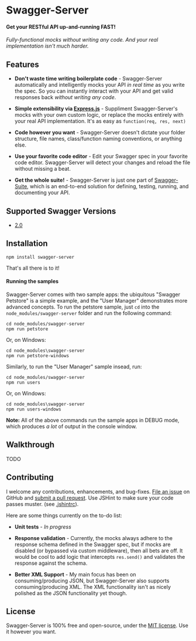 Swagger-Server
============================
#### Get your RESTful API up-and-running __FAST!__ 

_Fully-functional mocks without writing any code. And your real implementation isn't much harder._


Features
--------------------------
* __Don't waste time writing boilerplate code__ - 
Swagger-Server automatically and intelligently mocks your API _in real time_ as you write the spec.  So you can instantly interact with your API and get valid responses back _without writing any code_.

* __Simple extensibility via [Express.js](http://expressjs.com)__ - 
Suppliment Swagger-Server's mocks with your own custom logic, or replace the mocks entirely with your real API implementation.  It's as easy as `function(req, res, next)`

* __Code however you want__ - 
Swagger-Server doesn't dictate your folder structure, file names, class/function naming conventions, or anything else.

* __Use your favorite code editor__ -
Edit your Swagger spec in your favorite code editor. Swagger-Server will detect your changes and reload the file without missing a beat.

* __Get the whole suite!__ - 
Swagger-Server is just one part of [Swagger-Suite](https://github.com/BigstickCarpet/swagger-suite), which is an end-to-end solution for defining, testing, running, and documenting your API.


Supported Swagger Versions
--------------------------
* [2.0](http://github.com/reverb/swagger-spec/blob/master/versions/2.0.md)


Installation
--------------------------

    npm install swagger-server

That's all there is to it!

#### Running the samples
Swagger-Server comes with two sample apps: the ubiquitous "Swagger Petstore" is a simple example, and the "User Manager" demonstrates more advanced concepts.  To run the petstore sample, just `cd` into the `node_modules/swagger-server` folder and run the following command:

    cd node_modules/swagger-server
    npm run petstore

Or, on Windows:

    cd node_modules\swagger-server
    npm run petstore-windows
    
Similarly, to run the "User Manager" sample insead, run:

    cd node_modules/swagger-server
    npm run users
    
Or, on Windows: 

    cd node_modules\swagger-server
    npm run users-windows

__Note:__ All of the above commands run the sample apps in DEBUG mode, which produces _a lot_ of output in the console window.  


Walkthrough
--------------------------
TODO


Contributing
--------------------------
I welcome any contributions, enhancements, and bug-fixes.  [File an issue](https://github.com/BigstickCarpet/swagger-server/issues) on GitHub and [submit a pull request](https://github.com/BigstickCarpet/swagger-server/pulls).  Use JSHint to make sure your code passes muster.  (see [.jshintrc](.jshintrc)).

Here are some things currently on the to-do list:

* __Unit tests__ - _In progress_

* __Response validation__ - Currently, the mocks always adhere to the response schema defined in the Swagger spec, but if mocks are disabled (or bypassed via custom middleware), then all bets are off.  It would be cool to add logic that intercepts `res.send()` and validates the response against the schema.

* __Better XML Support__ - My main focus has been on consuming/producing JSON, but Swagger-Server also supports consuming/producing XML.  The XML functionality isn't as nicely polished as the JSON functionality yet though.


License
--------------------------
Swagger-Server is 100% free and open-source, under the [MIT license](LICENSE). Use it however you want. 

